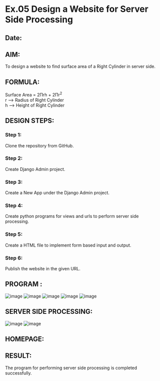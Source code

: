 # Ex.05 Design a Website for Server Side Processing
## Date:

## AIM:
To design a website to find surface area of a Right Cylinder in server side.

## FORMULA:
Surface Area = 2Πrh + 2Πr<sup>2</sup>
<br>r --> Radius of Right Cylinder
<br>h --> Height of Right Cylinder

## DESIGN STEPS:

### Step 1:
Clone the repository from GitHub.

### Step 2:
Create Django Admin project.

### Step 3:
Create a New App under the Django Admin project.

### Step 4:
Create python programs for views and urls to perform server side processing.

### Step 5:
Create a HTML file to implement form based input and output.

### Step 6:
Publish the website in the given URL.

## PROGRAM :
![image](https://github.com/Anjana2205/MathServer/assets/144869446/0b71a3a4-af85-4e38-bb1a-45acded48908)
![image](https://github.com/Anjana2205/MathServer/assets/144869446/3037de8a-7ef4-4df3-86d6-b888ec87536c)
![image](https://github.com/Anjana2205/MathServer/assets/144869446/afeff3cc-0d28-496b-9c9a-a39ce0ff3367)
![image](https://github.com/Anjana2205/MathServer/assets/144869446/4569c7fe-7d26-4359-8fbd-4378fa95e2f2)
![image](https://github.com/Anjana2205/MathServer/assets/144869446/8dc0d578-fc80-4d22-8bc6-ce703197fc45)






## SERVER SIDE PROCESSING:
![image](https://github.com/Anjana2205/MathServer/assets/144869446/208418a9-7cc7-4746-8248-bc052c3de4f0)
![image](https://github.com/Anjana2205/MathServer/assets/144869446/6d21483f-969d-4ecd-a5ed-bfc40479db08)




## HOMEPAGE:


## RESULT:
The program for performing server side processing is completed successfully.
